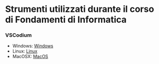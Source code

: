 # Strumenti utilizzati durante il corso di Fondamenti di Informatica

### VSCodium

- Windows: [Windows](Windows)
- Linux: [Linux](Linux)
- MacOSX: [MacOS](MacOS)
